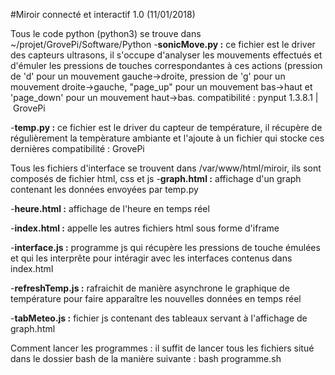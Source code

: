 #Miroir connecté et interactif 1.0 (11/01/2018)

Tous le code python (python3) se trouve dans ~/projet/GrovePi/Software/Python
-**sonicMove.py :**
ce fichier est le driver des capteurs ultrasons, il s'occupe d'analyser les mouvements effectués et d'émuler les pressions de touches correspondantes à ces actions (pression de 'd' pour un mouvement gauche->droite, pression de 'g' pour un mouvement droite->gauche, "page_up" pour un mouvement bas->haut et 'page_down' pour un mouvement haut->bas. 
compatibilité : pynput 1.3.8.1 | GrovePi

-**temp.py :**
ce fichier est le driver du capteur de température, il récupère de régulièrement la tempèrature ambiante et l'ajoute à un fichier qui stocke ces dernières
compatibilité : GrovePi

Tous les fichiers d'interface se trouvent dans /var/www/html/miroir, ils sont composés de fichier html, css et js
-**graph.html :**
affichage d'un graph contenant les données envoyées par temp.py
 
-**heure.html :** 
affichage de l'heure en temps réel

-**index.html :**
 appelle les autres fichiers html sous forme d'iframe

-**interface.js :** 
programme js qui récupère les pressions de touche émulées et qui les interprête pour intéragir avec les interfaces contenus dans index.html

-**refreshTemp.js :** 
rafraichit de manière asynchrone le graphique de température pour faire apparaître les nouvelles données en temps réel

-**tabMeteo.js :** 
fichier js contenant des tableaux servant à l'affichage de graph.html

Comment lancer les programmes : 
il suffit de lancer tous les fichiers situé dans le dossier bash de la manière suivante : bash programme.sh

